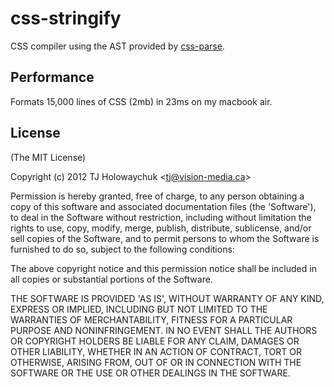 # css-stringify

CSS compiler using the AST provided by
[css-parse](https://github.com/visionmedia/css-parse).

## Performance

Formats 15,000 lines of CSS (2mb) in 23ms on my macbook air.

## License

(The MIT License)

Copyright (c) 2012 TJ Holowaychuk \<tj@vision-media.ca\>

Permission is hereby granted, free of charge, to any person obtaining a
copy of this software and associated documentation files (the
\'Software\'), to deal in the Software without restriction, including
without limitation the rights to use, copy, modify, merge, publish,
distribute, sublicense, and/or sell copies of the Software, and to
permit persons to whom the Software is furnished to do so, subject to
the following conditions:

The above copyright notice and this permission notice shall be included
in all copies or substantial portions of the Software.

THE SOFTWARE IS PROVIDED \'AS IS\', WITHOUT WARRANTY OF ANY KIND,
EXPRESS OR IMPLIED, INCLUDING BUT NOT LIMITED TO THE WARRANTIES OF
MERCHANTABILITY, FITNESS FOR A PARTICULAR PURPOSE AND NONINFRINGEMENT.
IN NO EVENT SHALL THE AUTHORS OR COPYRIGHT HOLDERS BE LIABLE FOR ANY
CLAIM, DAMAGES OR OTHER LIABILITY, WHETHER IN AN ACTION OF CONTRACT,
TORT OR OTHERWISE, ARISING FROM, OUT OF OR IN CONNECTION WITH THE
SOFTWARE OR THE USE OR OTHER DEALINGS IN THE SOFTWARE.
